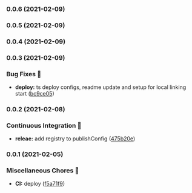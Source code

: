 ### 0.0.6 (2021-02-09)

### 0.0.5 (2021-02-09)

### 0.0.4 (2021-02-09)

### 0.0.3 (2021-02-09)


### Bug Fixes 🐛

* **deploy:** ts deploy configs, readme update and setup for local linking start ([bc9ce05](https://github.com/skore-io/skore-design/commit/bc9ce05a01b524af0ba3db21fccc688e30e60410))

### 0.0.2 (2021-02-08)


### Continuous Integration 🤖

* **releae:** add registry to publishConfig ([475b20e](https://github.com/skore-io/skore-design/commit/475b20e8c5fed64f7121f35a672c9e2f15f85121))

### 0.0.1 (2021-02-05)


### Miscellaneous Chores 🧰

* **CI:** deploy ([f5a71f9](https://github.com/skore-io/skore-design/commit/f5a71f9612358d4967838e30698ce66896bb2e95))

